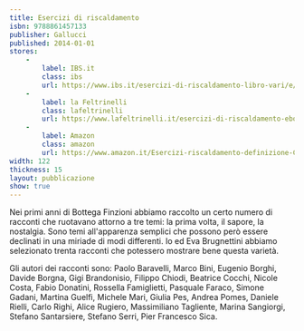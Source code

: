 ```yaml
---
title: Esercizi di riscaldamento
isbn: 9788861457133
publisher: Gallucci
published: 2014-01-01
stores:
    -
        label: IBS.it
        class: ibs
        url: https://www.ibs.it/esercizi-di-riscaldamento-libro-vari/e/9788861457133
    - 
        label: la Feltrinelli
        class: lafeltrinelli
        url: https://www.lafeltrinelli.it/esercizi-di-riscaldamento-ebook-vari/e/9788861457508
    - 
        label: Amazon
        class: amazon
        url: https://www.amazon.it/Esercizi-riscaldamento-definizione-Carlo-Lucarelli-ebook/dp/B00L7839U2/
width: 122
thickness: 15
layout: pubblicazione
show: true
---
```


Nei primi anni di Bottega Finzioni abbiamo raccolto un certo numero di racconti che ruotavano attorno a tre temi: la prima volta, il sapore, la nostalgia. Sono temi all'apparenza semplici che possono però essere declinati in una miriade di modi differenti. Io ed Eva Brugnettini abbiamo selezionato trenta racconti che potessero mostrare bene questa varietà.

Gli autori dei racconti sono: Paolo Baravelli, Marco Bini, Eugenio Borghi, Davide Borgna, Gigi Brandonisio, Filippo Chiodi, Beatrice Cocchi, Nicole Costa, Fabio Donatini, Rossella Famiglietti, Pasquale Faraco, Simone Gadani, Martina Guelfi, Michele Mari, Giulia Pes, Andrea Pomes, Daniele Rielli, Carlo Righi, Alice Rugiero, Massimiliano Tagliente, Marina Sangiorgi, Stefano Santarsiere, Stefano Serri, Pier Francesco Sica.